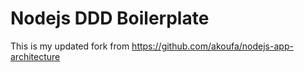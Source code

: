 # Nodejs DDD Boilerplate

This is my updated fork from https://github.com/akoufa/nodejs-app-architecture

